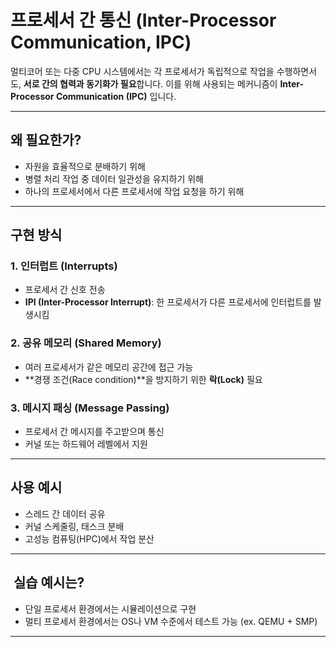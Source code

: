 # 프로세서 간 통신 (Inter-Processor Communication, IPC)

멀티코어 또는 다중 CPU 시스템에서는 각 프로세서가 독립적으로 작업을 수행하면서도, **서로 간의 협력과 동기화가 필요**합니다. 이를 위해 사용되는 메커니즘이 **Inter-Processor Communication (IPC)** 입니다.

---

##  왜 필요한가?

- 자원을 효율적으로 분배하기 위해
- 병렬 처리 작업 중 데이터 일관성을 유지하기 위해
- 하나의 프로세서에서 다른 프로세서에 작업 요청을 하기 위해

---

##  구현 방식

### 1. 인터럽트 (Interrupts)
- 프로세서 간 신호 전송
- **IPI (Inter-Processor Interrupt)**: 한 프로세서가 다른 프로세서에 인터럽트를 발생시킴

### 2. 공유 메모리 (Shared Memory)
- 여러 프로세서가 같은 메모리 공간에 접근 가능
- **경쟁 조건(Race condition)**을 방지하기 위한 **락(Lock)** 필요

### 3. 메시지 패싱 (Message Passing)
- 프로세서 간 메시지를 주고받으며 통신
- 커널 또는 하드웨어 레벨에서 지원

---

##  사용 예시

- 스레드 간 데이터 공유
- 커널 스케줄링, 태스크 분배
- 고성능 컴퓨팅(HPC)에서 작업 분산

---

## ️ 실습 예시는?

- 단일 프로세서 환경에서는 시뮬레이션으로 구현
- 멀티 프로세서 환경에서는 OS나 VM 수준에서 테스트 가능 (ex. QEMU + SMP)

---


